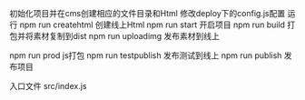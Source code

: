 
初始化项目并在cms创建相应的文件目录和Html
修改deploy下的config.js配置
运行
npm run createhtml 创建线上Html
npm run start 开启项目
npm run build 打包并将素材复制到dist
npm run uploadimg 发布素材到线上

npm run prod js打包
npm run testpublish 发布测试到线上
npm run publish 发布项目

入口文件
src/index.js
